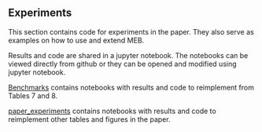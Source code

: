 ## Experiments

This section contains code for experiments in the paper. They also serve as examples on how to use and extend MEB.

Results and code are shared in a jupyter notebook. The notebooks can be viewed directly from github or they can be opened and modified using jupyter notebook.

[Benchmarks](Benchmarks) contains notebooks with results and code to reimplement from Tables 7 and 8.

[paper_experiments](paper_experiemnts) contains notebooks with results and code to reimplement other tables and figures in the paper.
